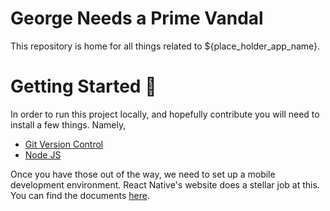 # George Needs a Prime Vandal

This repository is home for all things related to ${place_holder_app_name}.

# Getting Started :memo:

In order to run this project locally, and hopefully contribute you will need to install a few things. Namely,

- [Git Version Control](https://git-scm.com/downloads)
- [Node JS](https://nodejs.org/en/)

Once you have those out of the way, we need to set up a mobile development environment. React Native's website does a stellar job at this. You can find the documents [here](https://reactnative.dev/docs/environment-setup).
